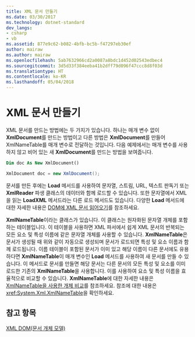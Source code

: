 ```yaml
---
title: XML 문서 만들기
ms.date: 03/30/2017
ms.technology: dotnet-standard
dev_langs:
- csharp
- vb
ms.assetid: 877e9c62-b082-4bfb-bc5b-f47297eb30ef
author: mairaw
ms.author: mairaw
ms.openlocfilehash: 5ab7632966cd2a0087a8bdc1d452d02543edbec4
ms.sourcegitcommit: 3d5d33f384eeba41b2dff79d096f47ccc8d8f03d
ms.translationtype: HT
ms.contentlocale: ko-KR
ms.lasthandoff: 05/04/2018
---
```

# <a name="xml-document-creation"></a>XML 문서 만들기
XML 문서를 만드는 방법에는 두 가지가 있습니다. 하나는 매개 변수 없이 **XmlDocument**를 만드는 방법이고 다른 방법은 **XmlDocument**를 만들어 XmlNameTable를 매개 변수로 전달하는 것입니다. 다음 예제에서는 매개 변수를 사용하지 않고 비어 있는 새 **XmlDocument**를 만드는 방법을 보여줍니다.  
  
```vb  
Dim doc As New XmlDocument()  
```  
  
```csharp  
XmlDocument doc = new XmlDocument();  
```  
  
 문서를 만든 후에는 **Load** 메서드를 사용하여 문자열, 스트림, URL, 텍스트 판독기 또는 **XmlReader** 파생 클래스의 데이터와 함께 로드할 수 있습니다. 또한 문자열에서 XML을 읽는 **LoadXML** 메서드라는 다른 로드 메서드도 있습니다. 다양한 **Load** 메서드에 대한 자세한 내용은 [DOM에 XML 문서 읽어오기](../../../../docs/standard/data/xml/reading-an-xml-document-into-the-dom.md)를 참조하세요.  
  
 **XmlNameTable**이라는 클래스가 있습니다. 이 클래스는 원자화된 문자열 개체를 포함하는 테이블입니다. 이 테이블을 사용하면 XML 파서에서 쉽게 XML 문서의 반복되는 모든 요소 및 특성 이름에 같은 문자열 개체를 사용할 수 있습니다. **XmlNameTable**은 문서가 생성될 때 위와 같이 자동으로 생성되며 문서가 로드되면 특성 및 요소 이름과 함께 로드됩니다. 이름 테이블이 포함된 문서가 이미 있고 해당 이름이 다른 문서에도 유용하다면 **XmlNameTable**이 매개 변수인 **Load** 메서드를 사용하여 새 문서를 만들 수 있습니다. 이 메서드로 문서를 만들면 해당 문서는 다른 문서의 모든 특성 및 요소를 이미 로드한 기존의 **XmlNameTable**을 사용합니다. 이를 사용하여 요소 및 특성 이름을 효율적으로 비교할 수 있습니다. **XmlNameTable**에 대한 자세한 내용은 [XmlNameTable을 사용한 개체 비교](../../../../docs/standard/data/xml/object-comparison-using-xmlnametable.md)를 참조하세요. 참조에 대한 내용은 <xref:System.Xml.XmlNameTable>을 확인하세요.  
  
## <a name="see-also"></a>참고 항목  
 [XML DOM(문서 개체 모델)](../../../../docs/standard/data/xml/xml-document-object-model-dom.md)
